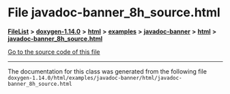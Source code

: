 

# File javadoc-banner\_8h\_source.html



[**FileList**](files.md) **>** [**doxygen-1.14.0**](dir_9d5bad020669189c90cda983471be5d0.md) **>** [**html**](dir_05d1fd8a7cdd04f638f8b23196de02e2.md) **>** [**examples**](dir_aa52e73a32d193037813a53dcfe817b6.md) **>** [**javadoc-banner**](dir_8ee656ee42e2986752c885c3c3247b0c.md) **>** [**html**](dir_105673838bf0960c95e87a8959f85bb9.md) **>** [**javadoc-banner\_8h\_source.html**](javadoc-banner__8h__source_8html.md)

[Go to the source code of this file](javadoc-banner__8h__source_8html_source.md)





































































------------------------------
The documentation for this class was generated from the following file `doxygen-1.14.0/html/examples/javadoc-banner/html/javadoc-banner_8h_source.html`


